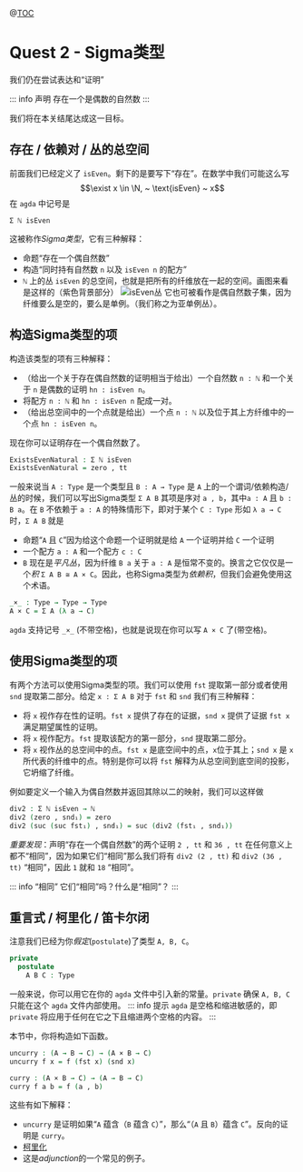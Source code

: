 @[TOC](Sigma类型)

# Quest 2 - Sigma类型

<!--
```agda
module Trinitarianism.Quest2 where

open import Cubical.Core.Everything public
open import Cubical.Data.Unit public renaming (Unit to ⊤)
open import Cubical.Data.Empty public using (⊥)
open import Cubical.Data.Nat public hiding (isEven)
open import Trinitarianism.Quest1 public
```
-->

我们仍在尝试表达和“证明”

::: info 声明
存在一个是偶数的自然数
:::

我们将在本关结尾达成这一目标。

## 存在 / 依赖对 / 丛的总空间

前面我们已经定义了 `isEven`。剩下的是要写下“存在”。在数学中我们可能这么写
$$\exist x \in \N, ~ \text{isEven} ~ x$$
在 `agda` 中记号是

    Σ ℕ isEven

这被称作*Sigma类型*，它有三种解释：
- 命题“存在一个偶自然数”
- 构造“同时持有自然数 `n` 以及 `isEven n` 的配方”
- `ℕ` 上的丛 `isEven` 的总空间，也就是把所有的纤维放在一起的空间。画图来看是这样的（紫色背景部分）
![isEven丛](https://thehottgameguide.readthedocs.io/en/latest/_images/isEvenBundle.png)
它也可被看作是偶自然数子集，因为纤维要么是空的，要么是单例。（我们称之为亚单例丛）。

## 构造Sigma类型的项

构造该类型的项有三种解释：
- （给出一个关于存在偶自然数的证明相当于给出）一个自然数 `n : ℕ` 和一个关于 `n` 是偶数的证明 `hn : isEven n`。
- 将配方 `n : ℕ` 和 `hn : isEven n` 配成一对。
- （给出总空间中的一个点就是给出）一个点 `n : ℕ` 以及位于其上方纤维中的一个点 `hn : isEven n`。

现在你可以证明存在一个偶自然数了。

```agda
ExistsEvenNatural : Σ ℕ isEven
ExistsEvenNatural = zero , tt
```
一般来说当 `A : Type` 是一个类型且 `B : A → Type` 是 `A` 上的一个谓词/依赖构造/丛的时候，我们可以写出Sigma类型 `Σ A B` 其项是序对 `a , b`，其中`a : A` 且 `b : B a`。在 `B` 不依赖于 `a : A` 的特殊情形下，即对于某个 `C : Type` 形如 `λ a → C` 时，`Σ A B` 就是
- 命题“`A` 且 `C`”因为给这个命题一个证明就是给 `A` 一个证明并给 `C` 一个证明
- 一个配方 `a : A` 和一个配方 `c : C`
- `B` 现在是*平凡丛*，因为纤维 `B a` 关于 `a : A` 是恒常不变的。换言之它仅仅是一个*积* `Σ A B ≅ A × C`。因此，也称Sigma类型为*依赖积*，但我们会避免使用这个术语。

```agda
_×_ : Type → Type → Type
A × C = Σ A (λ a → C)
```
`agda` 支持记号 `_×_` (不带空格)，也就是说现在你可以写 `A × C` 了(带空格)。

## 使用Sigma类型的项

有两个方法可以使用Sigma类型的项。我们可以使用 `fst` 提取第一部分或者使用 `snd` 提取第二部分。给定 `x : Σ A B` 对于 `fst` 和 `snd` 我们有三种解释：
- 将 `x` 视作存在性的证明。`fst x` 提供了存在的证据，`snd x` 提供了证据 `fst x` 满足期望属性的证明。
- 将 `x` 视作配方。`fst` 提取该配方的第一部分，`snd` 提取第二部分。
- 将 `x` 视作丛的总空间中的点。`fst x` 是底空间中的点，`x`位于其上；`snd x` 是 `x` 所代表的纤维中的点。特别是你可以将 `fst` 解释为从总空间到底空间的投影，它坍缩了纤维。

例如要定义一个输入为偶自然数并返回其除以二的映射，我们可以这样做

```agda
div2 : Σ ℕ isEven → ℕ
div2 (zero , snd₁) = zero
div2 (suc (suc fst₁) , snd₁) = suc (div2 (fst₁ , snd₁))
```

*重要发现*：声明“存在一个偶自然数”的两个证明 `2 , tt` 和 `36 , tt` 在任何意义上都不“相同”，因为如果它们“相同”那么我们将有 `div2 (2 , tt)` 和 `div2 (36 , tt)` “相同”，因此 `1` 就和 `18` “相同”。

::: info “相同”
它们“相同”吗？什么是“相同”？
:::

## 重言式 / 柯里化 / 笛卡尔闭

注意我们已经为你*假定*(`postulate`)了类型 `A, B, C`。

```agda
private
  postulate
    A B C : Type
```
一般来说，你可以用它在你的 `agda` 文件中引入新的常量。`private` 确保 `A, B, C` 只能在这个 `agda` 文件内部使用。
::: info 提示
`agda` 是空格和缩进敏感的，即 `private` 将应用于任何在它之下且缩进两个空格的内容。
:::

本节中，你将构造如下函数。

```agda
uncurry : (A → B → C) → (A × B → C)
uncurry f x = f (fst x) (snd x)

curry : (A × B → C) → (A → B → C)
curry f a b = f (a , b)
```
这些有如下解释：
- `uncurry` 是证明如果“`A` 蕴含（`B` 蕴含 `C`）”，那么“（`A` 且 `B`）蕴含 `C`”。反向的证明是 `curry`。
- [柯里化](https://en.wikipedia.org/wiki/Currying)
- 这是*adjunction*的一个常见的例子。
